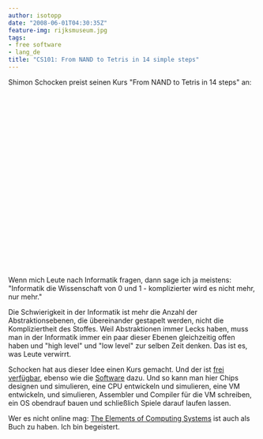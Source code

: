 ```yaml
---
author: isotopp
date: "2008-06-01T04:30:35Z"
feature-img: rijksmuseum.jpg
tags:
- free software
- lang_de
title: "CS101: From NAND to Tetris in 14 simple steps"
---
```

Shimon Schocken preist seinen Kurs "From NAND to Tetris in 14 steps" an:

<object width="425" height="355"><param name="movie" value="http://www.youtube.com/v/JtXvUoPx4Qs&hl=en"></param><param name="wmode" value="transparent"></param><embed src="http://www.youtube.com/v/JtXvUoPx4Qs&hl=en" type="application/x-shockwave-flash" wmode="transparent" width="425" height="355"></embed></object>

Wenn mich Leute nach Informatik fragen, dann sage ich ja meistens: "Informatik die Wissenschaft von 0 und 1 - komplizierter wird es nicht mehr, nur mehr."

Die Schwierigkeit in der Informatik ist mehr die Anzahl der Abstraktionsebenen, die übereinander gestapelt werden, nicht die Kompliziertheit des Stoffes.
Weil Abstraktionen immer Lecks haben, muss man in der Informatik immer ein paar dieser Ebenen gleichzeitig offen haben und "high level" und "low level" zur selben Zeit denken.
Das ist es, was Leute verwirrt.

Schocken hat aus dieser Idee einen Kurs gemacht. Und der ist
[frei verfügbar](http://www1.idc.ac.il/tecs/plan.html),
ebenso wie die
[Software](http://www1.idc.ac.il/tecs/software.html)
dazu.
Und so kann man hier Chips designen und simulieren, eine CPU entwickeln und simulieren, eine VM entwickeln, und simulieren, Assembler und Compiler für die VM schreiben, ein OS obendrauf bauen und schließlich Spiele darauf laufen lassen.

Wer es nicht online mag:
[The Elements of Computing Systems](https://www.amazon.de/Elements-Computing-Systems-second-Principles-ebook/dp/B084V7R8PT)
ist auch als Buch zu haben. Ich bin begeistert.
